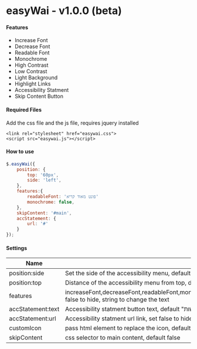 # easyWai - v1.0.0 (beta)

#### Features
- Increase Font
- Decrease Font
- Readable Font
- Monochrome
- High Contrast
- Low Contrast
- Light Background
- Highlight Links
- Accessibility Statment
- Skip Content Button

#### Required Files
Add the css file and the js file, requires jquery installed
```
<link rel="stylesheet" href="easywai.css">
<script src="easywai.js"></script>
```

#### How to use
```javascript
$.easyWai({
    position: {
        top: '60px',
        side: 'left',
    },
    features:{
        readableFont: 'פונט מאוד קריא'
        monochrome: false,
    },
    skipContent: '#main',
    accStatement: {
        url: '#'
    }
});
```

#### Settings
Name  | Description
------------- | -------------
position:side | Set the side of the accessibility menu, default right
position:top | Distance of the accessibility menu from top, drfault 20px
features | increaseFont,decreaseFont,readableFont,monochrome,highContrast,lowContrast,lightBG,highlightLinks, false to hide, string to change the text
accStatement:text | Accessibility statment button text, default "הצהרת נגישות"
accStatement:url | Accessibility statment url link, set false to hide
customIcon | pass html element to replace the icon, default font-awesome icon
skipContent | css selector to main content, default false